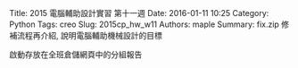 Title: 2015 電腦輔助設計實習 第十一週
Date: 2016-01-11 10:25
Category: Python
Tags: creo
Slug: 2015cp_hw_w11
Authors: maple
Summary: fix.zip 修補流程再介紹, 說明電腦輔助機械設計的目標
<p>
啟動存放在全班倉儲網頁中的分組報告